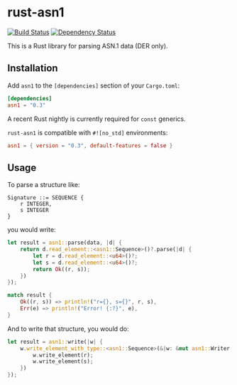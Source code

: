 # rust-asn1

[![Build Status][travis-image]][travis-link]
[![Dependency Status][deps-rs-image]][deps-rs-link]

This is a Rust library for parsing ASN.1 data (DER only).

## Installation

Add `asn1` to the `[dependencies]` section of your `Cargo.toml`:

```toml
[dependencies]
asn1 = "0.3"
```

A recent Rust nightly is currently required for `const` generics.

`rust-asn1` is compatible with `#![no_std]` environments:

```toml
asn1 = { version = "0.3", default-features = false }
```

## Usage

To parse a structure like:

```
Signature ::= SEQUENCE {
    r INTEGER,
    s INTEGER
}
```

you would write:

```rust
let result = asn1::parse(data, |d| {
    return d.read_element::<asn1::Sequence>()?.parse(|d| {
        let r = d.read_element::<u64>()?;
        let s = d.read_element::<u64>()?;
        return Ok((r, s));
    })
});

match result {
    Ok((r, s)) => println!("r={}, s={}", r, s),
    Err(e) => println!("Error! {:?}", e),
}
```

And to write that structure, you would do:

```rust
let result = asn1::write(|w| {
    w.write_element_with_type::<asn1::Sequence>(&|w: &mut asn1::Writer| {
        w.write_element(r);
        w.write_element(s);
    })
});
```

[travis-image]: https://travis-ci.org/alex/rust-asn1.svg?branch=master
[travis-link]: https://travis-ci.org/alex/rust-asn1
[deps-rs-image]: https://deps.rs/repo/github/alex/rust-asn1/status.svg
[deps-rs-link]: https://deps.rs/repo/github/alex/rust-asn1

